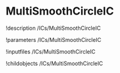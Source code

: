 <!-- MOOSE Documentation Stub: Remove this when content is added. -->

# MultiSmoothCircleIC
!description /ICs/MultiSmoothCircleIC

!parameters /ICs/MultiSmoothCircleIC

!inputfiles /ICs/MultiSmoothCircleIC

!childobjects /ICs/MultiSmoothCircleIC
